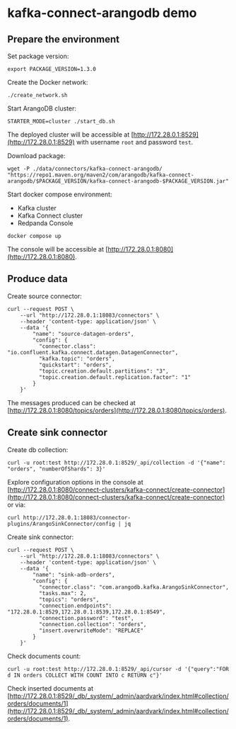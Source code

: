 # kafka-connect-arangodb demo

## Prepare the environment

Set package version:

```shell
export PACKAGE_VERSION=1.3.0
```

Create the Docker network:

```shell
./create_network.sh 
```

Start ArangoDB cluster:

```shell
STARTER_MODE=cluster ./start_db.sh
```

The deployed cluster will be accessible at [http://172.28.0.1:8529](http://172.28.0.1:8529) with username `root` and
password `test`.

Download package:

```shell
wget -P ./data/connectors/kafka-connect-arangodb/ "https://repo1.maven.org/maven2/com/arangodb/kafka-connect-arangodb/$PACKAGE_VERSION/kafka-connect-arangodb-$PACKAGE_VERSION.jar"
```

Start docker compose environment:
- Kafka cluster
- Kafka Connect cluster
- Redpanda Console

```shell
docker compose up
```

The console will be accessible at [http://172.28.0.1:8080](http://172.28.0.1:8080).


## Produce data

Create source connector:

```shell
curl --request POST \
    --url "http://172.28.0.1:18083/connectors" \
    --header 'content-type: application/json' \
    --data '{
        "name": "source-datagen-orders",
        "config": {
          "connector.class": "io.confluent.kafka.connect.datagen.DatagenConnector",
          "kafka.topic": "orders",
          "quickstart": "orders",
          "topic.creation.default.partitions": "3",
          "topic.creation.default.replication.factor": "1"
        }
    }'
```

The messages produced can be checked at [http://172.28.0.1:8080/topics/orders](http://172.28.0.1:8080/topics/orders).


## Create sink connector

Create db collection:

```shell
curl -u root:test http://172.28.0.1:8529/_api/collection -d '{"name": "orders", "numberOfShards": 3}'
```

Explore configuration options in the console at [http://172.28.0.1:8080/connect-clusters/kafka-connect/create-connector](http://172.28.0.1:8080/connect-clusters/kafka-connect/create-connector)
or via:

```shell
curl http://172.28.0.1:18083/connector-plugins/ArangoSinkConnector/config | jq
```

Create sink connector:

```shell
curl --request POST \
    --url "http://172.28.0.1:18083/connectors" \
    --header 'content-type: application/json' \
    --data '{
        "name": "sink-adb-orders",
        "config": {
          "connector.class": "com.arangodb.kafka.ArangoSinkConnector",
          "tasks.max": 2,
          "topics": "orders",
          "connection.endpoints": "172.28.0.1:8529,172.28.0.1:8539,172.28.0.1:8549",
          "connection.password": "test",
          "connection.collection": "orders",
          "insert.overwriteMode": "REPLACE"
        }
    }'
```

Check documents count:

```shell
curl -u root:test http://172.28.0.1:8529/_api/cursor -d '{"query":"FOR d IN orders COLLECT WITH COUNT INTO c RETURN c"}'
```

Check inserted documents at [http://172.28.0.1:8529/_db/_system/_admin/aardvark/index.html#collection/orders/documents/1](http://172.28.0.1:8529/_db/_system/_admin/aardvark/index.html#collection/orders/documents/1).
